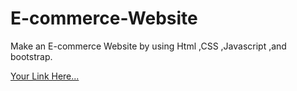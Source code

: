 # E-commerce-Website
Make an E-commerce Website by using Html ,CSS ,Javascript ,and  bootstrap. 

[Your Link Here...](https://drive.google.com/drive/folders/1vGD_ThiXcxduySXdlUFcJUV1sB2N3UMC)
